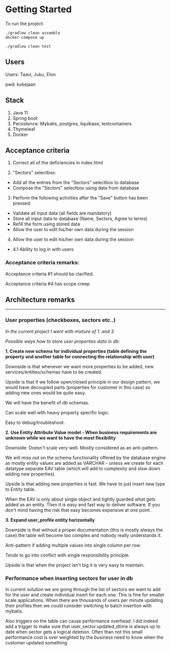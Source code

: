 # Getting Started
To run the project:
````
./gradlew clean assemble
docker-compose up
````

````
./gradlew clean test
````

## Users

Users: Taavi, Juku, Elon

pwd: kukejaan

## Stack
1) Java 11
2) Spring boot
3) Persistence: Mybatis, postgres, liquibase, testcontainers
4) Thymeleaf
5) Docker

## Acceptance criteria
1. Correct all of the deficiencies in index.html

2. "Sectors" selectbox:
* Add all the entries from the "Sectors" selectbox to database
* Compose the "Sectors" selectbox using data from database

3. Perform the following activities after the "Save" button has been pressed:

* Validate all input data (all fields are mandatory)
* Store all input data to database (Name, Sectors, Agree to terms)
* Refill the form using stored data
* Allow the user to edit his/her own data during the session

4. Allow the user to edit his/her own data during the session
* 4.1 Ability to log in with users
   
### Acceptance criteria remarks:
Acceptance criteria #1 should be clarified.

Acceptance criteria #4 has scope creep

## Architecture remarks

---
### User properties (checkboxes, sectors etc..)
_In the current project I went with mixture of 1. and 3._

_Possible ways how to store user properties  data in db:_

**1. Create new schema for individual properties (table defining the property and another table for connecting the relationship with user)**

Downside is that whenever we want more properties to be added, new services/entities/schemas have to be created.

Upside is that if we follow open/closed principle in our design pattern, we would have decoupled parts (properties for customer in this case) so adding new ones would be quite easy. 

We will have the benefit of db schemas.

Can scale well with heavy property specific logic.

Easy to debug/troubleshoot.

**2. Use Entity Attribute Value model - When business requirements are unknown while we want to have the most flexibility**

Downside:
Doesn't scale very well. Mostly considered as an anti-pattern. 

We will miss out on the schema functionality offered by the database engine as mostly entity values are added as VARCHAR - unless we create for each datatype separate EAV table (which will add to complexity and slow down adding new properties).

Upside is that adding new properties is fast. We have to just insert new type to Entity table.

When the EAV is only about single object and tightly guarded what gets added as an entity. Then it is easy and fast way to deliver software. If you don't mind having the risk that easy becomes expensive at one point.

**3. Expand user_profile entity horizontally**

Downside is that without a proper documentation (this is mostly always the case) the table will become too complex and nobody really understands it. 

Anti-pattern if adding multiple values into single column per row. 

Tends to go into conflict with single responsibility principle.

Upside is that when the project isn't big it is very easy to maintain.

### Performance when inserting sectors for user in db
In current solution we are going through the list of sectors we want to add for the user and create individual insert for each one. This is fine for smaller scale applications. When there are thousands of users per minute updating their profiles then we could consider switching to batch insertion with mybatis. 

Also triggers on the table can cause performance overhead. I did indeed add a trigger to make sure that user_sector.updated_dtime is always up to date when sector gets a logical deletion. Often than not this small performance cost is over weighted by the business need to know when the customer updated something.
